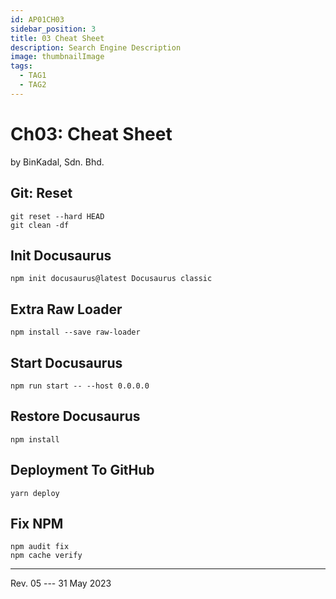 ```yaml
---
id: AP01CH03
sidebar_position: 3
title: 03 Cheat Sheet
description: Search Engine Description
image: thumbnailImage
tags:
  - TAG1
  - TAG2
---
```


# Ch03: Cheat Sheet
by BinKadal, Sdn. Bhd.

## Git: Reset

```
git reset --hard HEAD
git clean -df

```

## Init Docusaurus

```
npm init docusaurus@latest Docusaurus classic

```

## Extra Raw Loader

```
npm install --save raw-loader

```

## Start Docusaurus

```
npm run start -- --host 0.0.0.0

```

## Restore Docusaurus

```
npm install

```

## Deployment To GitHub

```
yarn deploy

```

## Fix NPM

```
npm audit fix
npm cache verify

```

<hr />

Rev. 05 --- 31 May 2023

<!--
REV05: Wed 31 May 2023 13:00
REV04: Tue 30 May 2023 12:00
REV03: Mon 29 May 2023 11:00
REV02: Sun 28 May 2023 11:00
REV01: Sat 27 May 2023 10:00
START: Thu 25 May 2023 07:00
-->

